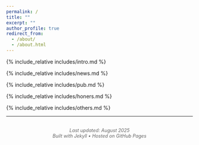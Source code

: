 ```yaml
---
permalink: /
title: ""
excerpt: ""
author_profile: true
redirect_from: 
  - /about/
  - /about.html
---
```


<span class='anchor' id='about-me'></span>
{% include_relative includes/intro.md %}

{% include_relative includes/news.md %}

{% include_relative includes/pub.md %}

{% include_relative includes/honers.md %}

{% include_relative includes/others.md %}

---

<div style="text-align: center; color: #666; font-size: 0.9em; margin-top: 30px;">
  <em>Last updated: August 2025</em><br>
  <em>Built with Jekyll • Hosted on GitHub Pages</em>
</div>